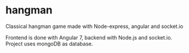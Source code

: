 # hangman
Classical hangman game made with Node-express, angular and socket.io

Frontend is done with Angular 7, backend with Node.js and socket.io. Project uses mongoDB as database.
